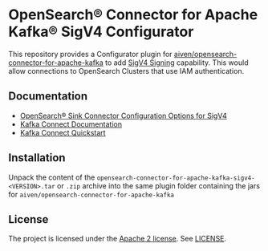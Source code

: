 # OpenSearch® Connector for Apache Kafka® SigV4 Configurator

This repository provides a Configurator plugin for [aiven/opensearch-connector-for-apache-kafka](https://github.com/aiven/opensearch-connector-for-apache-kafka) to add [SigV4 Signing](https://docs.aws.amazon.com/general/latest/gr/signature-version-4.html) capability. This would allow connections to OpenSearch Clusters that use IAM authentication.

## Documentation
* [OpenSearch® Sink Connector Configuration Options for SigV4](docs/config-options.rst)
* [Kafka Connect Documentation](https://kafka.apache.org/documentation/#connect)
* [Kafka Connect Quickstart](https://kafka.apache.org/quickstart#quickstart_kafkaconnect)

## Installation
Unpack the content of the `opensearch-connector-for-apache-kafka-sigv4-<VERSION>.tar` or `.zip` archive into the same plugin folder containing the jars for `aiven/opensearch-connector-for-apache-kafka`

## License

The project is licensed under the [Apache 2 license](https://www.apache.org/licenses/LICENSE-2.0).
See [LICENSE](LICENSE).